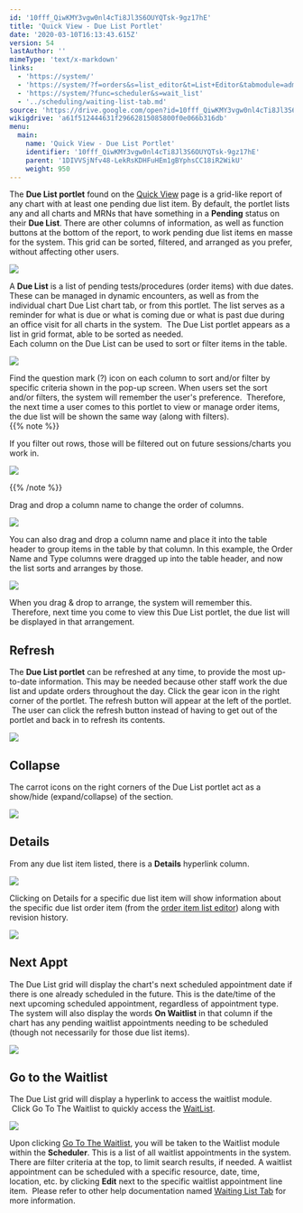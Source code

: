 ```yaml
---
id: '10fff_QiwKMY3vgw0nl4cTi8Jl3S6OUYQTsk-9gz17hE'
title: 'Quick View - Due List Portlet'
date: '2020-03-10T16:13:43.615Z'
version: 54
lastAuthor: ''
mimeType: 'text/x-markdown'
links:
  - 'https://system/'
  - 'https://system/?f=orders&s=list_editor&t=List+Editor&tabmodule=admin&tabselect=Orders-List+Editor'
  - 'https://system/?func=scheduler&s=wait_list'
  - '../scheduling/waiting-list-tab.md'
source: 'https://drive.google.com/open?id=10fff_QiwKMY3vgw0nl4cTi8Jl3S6OUYQTsk-9gz17hE'
wikigdrive: 'a61f512444631f29662815085800f0e066b316db'
menu:
  main:
    name: 'Quick View - Due List Portlet'
    identifier: '10fff_QiwKMY3vgw0nl4cTi8Jl3S6OUYQTsk-9gz17hE'
    parent: '1DIVVSjNfv48-LekRsKDHFuHEm1gBYphsCC18iR2WikU'
    weight: 950
---
```

The **Due List portlet** found on the [Quick View](https://system/) page is a grid-like report of any chart with at least one pending due list item. By default, the portlet lists any and all charts and MRNs that have something in a **Pending** status on their **Due List**. There are other columns of information, as well as function buttons at the bottom of the report, to work pending due list items en masse for the system. This grid can be sorted, filtered, and arranged as you prefer, without affecting other users.

  
![](../quick-view-due-list-portlet.assets/100002010000054B0000011C11D2A3E5A1EC23A9.png)  


A **Due List** is a list of pending tests/procedures (order items) with due dates. These can be managed in dynamic encounters, as well as from the individual chart Due List chart tab, or from this portlet. The list serves as a reminder for what is due or what is coming due or what is past due during an office visit for all charts in the system.  The Due List portlet appears as a list in grid format, able to be sorted as needed.  
Each column on the Due List can be used to sort or filter items in the table.

  
![](../quick-view-due-list-portlet.assets/1000020100000498000001918B3ACD5E4CE1463D.png)  


Find the question mark (?) icon on each column to sort and/or filter by specific criteria shown in the pop-up screen. When users set the sort and/or filters, the system will remember the user's preference.  Therefore, the next time a user comes to this portlet to view or manage order items, the due list will be shown the same way (along with filters).  
{{% note %}}

If you filter out rows, those will be filtered out on future sessions/charts you work in.

  
![](../quick-view-due-list-portlet.assets/1000020100000203000001962057AC87406EDCF1.png)  


{{% /note %}}

Drag and drop a column name to change the order of columns.

  
![](../quick-view-due-list-portlet.assets/10000201000002BC00000064393A0DB40BB53810.png)  


You can also drag and drop a column name and place it into the table header to group items in the table by that column. In this example, the Order Name and Type columns were dragged up into the table header, and now the list sorts and arranges by those.

  
![](../quick-view-due-list-portlet.assets/1000020100000470000000EB095534EF333FC0B6.png)  


When you drag & drop to arrange, the system will remember this.  Therefore, next time you come to view this Due List portlet, the due list will be displayed in that arrangement.  
  
## **Refresh**  

The **Due List portlet** can be refreshed at any time, to provide the most up-to-date information. This may be needed because other staff work the due list and update orders throughout the day. Click the gear icon in the right corner of the portlet. The refresh button will appear at the left of the portlet.  The user can click the refresh button instead of having to get out of the portlet and back in to refresh its contents.

  
![](../quick-view-due-list-portlet.assets/10000201000004A2000000EBE3DE4290ED71D58E.png)  


  
## **Collapse**  

The carrot icons on the right corners of the Due List portlet act as a show/hide (expand/collapse) of the section.

  
![](../quick-view-due-list-portlet.assets/10000201000004A100000199D29F4BFA904324A7.png)  


  
## **Details**  

From any due list item listed, there is a **Details** hyperlink column.  

  
![](../quick-view-due-list-portlet.assets/10000201000004A100000199B550B2563F06707F.png)  


Clicking on Details for a specific due list item will show information about the specific due list order item (from the [order item list editor](https://system/?f=orders&s=list_editor&t=List+Editor&tabmodule=admin&tabselect=Orders-List+Editor)) along with revision history.

  
![](../quick-view-due-list-portlet.assets/10000201000002DE000000F17E8D6E80EC9B11E1.png)  


  
## **Next Appt**  

The Due List grid will display the chart's next scheduled appointment date if there is one already scheduled in the future. This is the date/time of the next upcoming scheduled appointment, regardless of appointment type. The system will also display the words **On Waitlist** in that column if the chart has any pending waitlist appointments needing to be scheduled (though not necessarily for those due list items).

  
![](../quick-view-due-list-portlet.assets/100002010000049C000001A2D08D8295673E33F5.png)  


  
## **Go to the Waitlist**  

The Due List grid will display a hyperlink to access the waitlist module.  Click Go To The Waitlist to quickly access the [WaitList](https://system/?func=scheduler&s=wait_list).

  
![](../quick-view-due-list-portlet.assets/100002010000049C000001A27A7F210DD0FEB269.png)  


Upon clicking [Go To The Waitlist](https://system/?func=scheduler&s=wait_list), you will be taken to the Waitlist module within the **Scheduler**. This is a list of all waitlist appointments in the system. There are filter criteria at the top, to limit search results, if needed. A waitlist appointment can be scheduled with a specific resource, date, time, location, etc. by clicking **Edit** next to the specific waitlist appointment line item.  Please refer to other help documentation named [Waiting List Tab](../scheduling/waiting-list-tab.md) for more information.

